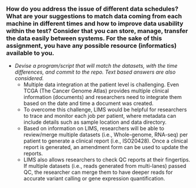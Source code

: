 ### How do you address the issue of different data schedules? What are your suggestions to match data coming from each machine in different times and how to improve data usability within the test? Consider that you can store, manage, transfer the data easily between systems. For the sake of this assignment, you have any possible resource (informatics) available to you.

 * _Devise a program/script that will match the datasets, with the time differences, and commit to the repo. Text based answers are also considered._
   * Multiple data integration at the patient level is challenging. Even TCGA (The Cancer Genome Atlas) provides multiple clinical information (documents) and researchers need to integrate them based on the date and time a document was created.
   * To overcome this challenge, LIMS would be helpful for researchers to trace and monitor each job per patient, where metadata can include details such as sample location and data directory.
   * Based on information on LIMS, researchers will be able to review/merge multiple datasets (i.e., Whole-genome, RNA-seq) per patient to generate a clinical report (i.e., ISO20428). Once a clinical report is generated, an amendment form can be used to update the reports.
   * LIMS also allows researchers to check QC reports at their fingertips. If multiple datasets (i.e., reads generated from multi-lanes) passed QC, the researcher can merge them to have deeper reads for accurate variant calling or gene expression quantification.
